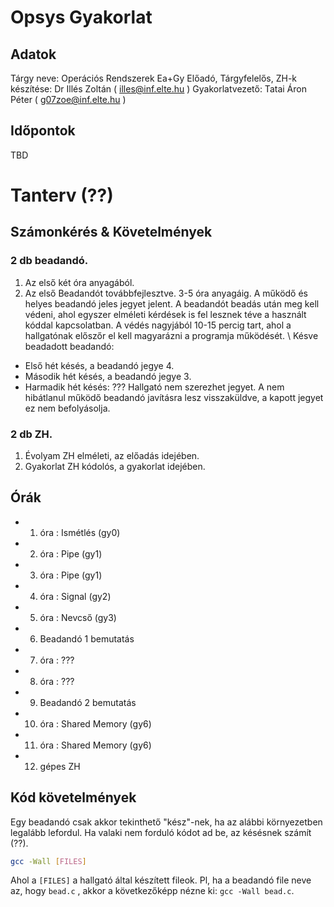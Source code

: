 # Opsys Gyakorlat

## Adatok

Tárgy neve: Operációs Rendszerek Ea+Gy
Előadó, Tárgyfelelős, ZH-k készítése: Dr Illés Zoltán ( illes@inf.elte.hu )
Gyakorlatvezető: Tatai Áron Péter ( g07zoe@inf.elte.hu )

## Időpontok

TBD

# Tanterv (??)

## Számonkérés & Követelmények

### 2 db beadandó.
1. Az első két óra anyagából.
2. Az első Beadandót továbbfejlesztve. 3-5 óra anyagáig.
A működő és helyes beadandó jeles jegyet jelent.
A beadandót beadás után meg kell védeni, 
ahol egyszer elméleti kérdések is fel lesznek téve a 
használt kóddal kapcsolatban. A védés nagyjából 10-15 percig tart, ahol a hallgatónak
előszőr el kell magyarázni a programja működését. \ 
Késve beadadott beadandó:
- Első hét késés, a beadandó jegye 4.
- Második hét késés, a beadandó jegye 3.
- Harmadik hét késés: ??? Hallgató nem szerezhet jegyet.
A nem hibátlanul működő beadandó javításra lesz visszaküldve, a kapott jegyet ez nem 
befolyásolja.

### 2 db ZH.
1. Évolyam ZH elméleti, az előadás idejében.
2. Gyakorlat ZH kódolós, a gyakorlat idejében.

## Órák

- 1.  óra : Ismétlés (gy0)
- 2.  óra : Pipe (gy1)
- 3.  óra : Pipe (gy1)
- 4.  óra : Signal (gy2)
- 5.  óra : Nevcső (gy3)
- 6.  Beadandó 1 bemutatás
- 7.  óra : ???
- 8.  óra : ???
- 9.  Beadandó 2 bemutatás
- 10. óra : Shared Memory (gy6)
- 11. óra : Shared Memory (gy6)
- 12. gépes ZH
 
## Kód követelmények

Egy beadandó csak akkor tekinthető "kész"-nek, ha az alábbi környezetben legalább lefordul. 
Ha valaki nem forduló kódot ad be, az késésnek számít (??).

```bash
gcc -Wall [FILES]
```
Ahol a `[FILES]` a hallgató által készített fileok. Pl, ha a beadandó file neve az, hogy `bead.c` , akkor a következőképp nézne ki: `gcc -Wall bead.c`.

